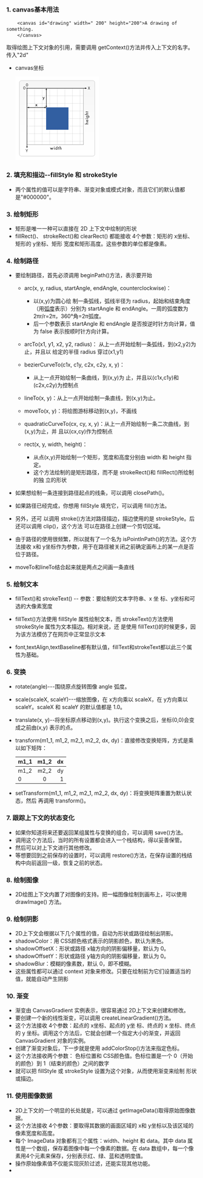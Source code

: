 ### 1. canvas基本用法
   ```
       <canvas id="drawing" width=" 200" height="200">A drawing of something.
       </canvas> 
   ```
  取得绘图上下文对象的引用，需要调用 getContext()方法并传入上下文的名字。传入"2d"
  + canvas坐标
  
    ![坐标图](./../img/Canvas_default_grid.png)

### 2. 填充和描边--fillStyle 和 strokeStyle
  
  + 两个属性的值可以是字符串、渐变对象或模式对象，而且它们的默认值都是"#000000"。

### 3. 绘制矩形 
  
  + 矩形是唯一一种可以直接在 2D 上下文中绘制的形状
  + fillRect()、 strokeRect()和 clearRect()
    都能接收 4个参数：矩形的 x坐标、矩形的 y坐标、矩形 宽度和矩形高度。这些参数的单位都是像素。 

### 4. 绘制路径
  
  + 要绘制路径，首先必须调用 beginPath()方法，表示要开始 
     - arc(x, y, radius, startAngle, endAngle, counterclockwise)：
       - 以(x,y)为圆心绘 制一条弧线，弧线半径为 radius，起始和结束角度（用[弧度](https://baike.baidu.com/item/%E5%BC%A7%E5%BA%A6/1533188?fr=aladdin)表示）分别为 startAngle 和 endAngle。一周的弧度数为2πr/r=2π，360°角=2π弧度。
       - 后一个参数表示 startAngle 和 endAngle 是否按逆时针方向计算，值为 false 表示按顺时针方向计算。 

     - arcTo(x1, y1, x2, y2, radius)：
     从上一点开始绘制一条弧线，到(x2,y2)为止，并且以 给定的半径 radius 穿过(x1,y1)

     - bezierCurveTo(c1x, c1y, c2x, c2y, x, y)：
       - 从上一点开始绘制一条曲线，到(x,y)为 止，并且以(c1x,c1y)和(c2x,c2y)为控制点

     - lineTo(x, y)：从上一点开始绘制一条直线，到(x,y)为止。 
     
     - moveTo(x, y)：将绘图游标移动到(x,y)，不画线

     - quadraticCurveTo(cx, cy, x, y)：从上一点开始绘制一条二次曲线，到(x,y)为止，并 且以(cx,cy)作为控制点
     
     - rect(x, y, width, height)：
       - 从点(x,y)开始绘制一个矩形，宽度和高度分别由 width 和 height 指定。
       - 这个方法绘制的是矩形路径，而不是 strokeRect()和 fillRect()所绘制的独 立的形状
     
 + 如果想绘制一条连接到路径起点的线条，可以调用 closePath()。

 + 如果路径已经完成，你想用 fillStyle 填充它，可以调用 fill()方法。

 + 另外，还可 以调用 stroke()方法对路径描边，描边使用的是 strokeStyle。后还可以调用 clip()，这个方法 可以在路径上创建一个剪切区域。
 
 + 由于路径的使用很频繁，所以就有了一个名为 isPointInPath()的方法。这个方法接收 x和 y坐标作为参数，用于在路径被关闭之前确定画布上的某一点是否位于路径。
 
 + moveTo和lineTo结合起来就是两点之间画一条直线

### 5. 绘制文本

 + fillText()和 strokeText() -- 参数：要绘制的文本字符串、x 坐 标、y坐标和可选的大像素宽度
 
 + fillText()方法使用 fillStyle 属性绘制文本，而 strokeText()方法使用 strokeStyle 属性为文本描边。相对来说，还 是使用 fillText()的时候更多，因为该方法模仿了在网页中正常显示文本
 
 + font,textAlign,textBaseline都有默认值，fillText和strokeText都以此三个属性为基础。

### 6. 变换
 
 + rotate(angle)---围绕原点旋转图像 angle 弧度。 
 
 + scale(scaleX, scaleY)---缩放图像，在 x方向乘以 scaleX，在 y方向乘以 scaleY。scaleX 和 scaleY 的默认值都是 1.0。  

 + translate(x, y)--将坐标原点移动到(x,y)。执行这个变换之后，坐标(0,0)会变成之前由(x,y) 表示的点。
 
 +  transform(m1_1, m1_2, m2_1, m2_2, dx, dy)：直接修改变换矩阵，方式是乘以如下矩阵：

    m1_1|m1_2|dx
    --|:--:|--:
    m1_2|m2_2|dy
    0|0|1     
 + setTransform(m1_1, m1_2, m2_1, m2_2, dx, dy)：将变换矩阵重置为默认状态，然后 再调用 transform()。 

### 7. 跟踪上下文的状态变化 

 + 如果你知道将来还要返回某组属性与变换的组合，可以调用 save()方法。 
 + 调用这个方法后，当时的所有设置都会进入一个栈结构，得以妥善保管。
 + 然后可以对上下文进行其他修改。
 + 等想要回到之前保存的设置时，可以调用 restore()方法，在保存设置的栈结构中向前返回一级，恢复之前的状态。

### 8. 绘制图像
 + 2D绘图上下文内置了对图像的支持。把一幅图像绘制到画布上，可以使用 drawImage() 方法。

### 9. 绘制阴影
 
 + 2D上下文会根据以下几个属性的值，自动为形状或路径绘制出阴影。 
 + shadowColor：用 CSS颜色格式表示的阴影颜色，默认为黑色。 
 + shadowOffsetX：形状或路径 x轴方向的阴影偏移量，默认为 0。 
 + shadowOffsetY：形状或路径 y轴方向的阴影偏移量，默认为 0。 
 + shadowBlur：模糊的像素数，默认 0，即不模糊。 
 + 这些属性都可以通过 context 对象来修改。只要在绘制前为它们设置适当的值，就能自动产生阴影

### 10. 渐变
 
 + 渐变由 CanvasGradient 实例表示，很容易通过 2D上下文来创建和修改。
 + 要创建一个新的线性渐变，可以调用 createLinearGradient()方法。
 + 这个方法接收 4个参数：起点的 x坐标、起点的 y坐 标、终点的 x 坐标、终点的 y 坐标。调用这个方法后，它就会创建一个指定大小的渐变，并返回 CanvasGradient 对象的实例。 
 + 创建了渐变对象后，下一步就是使用 addColorStop()方法来指定色标。
 + 这个方法接收两个参数： 色标位置和 CSS颜色值。色标位置是一个 0（开始的颜色）到 1（结束的颜色）之间的数字
 + 就可以把 fillStyle 或 strokeStyle 设置为这个对象，从而使用渐变来绘制 形状或描边。

### 11. 使用图像数据
 + 2D上下文的一个明显的长处就是，可以通过 getImageData()取得原始图像数据。
 + 这个方法接收 4个参数：要取得其数据的画面区域的 x和 y坐标以及该区域的像素宽度和高度。
 + 每个 ImageData 对象都有三个属性：width、height 和 data。其中 data 属性是一个数组，保存着图像中每一个像素的数据。在 data 数组中，每一个像素用4个元素来保存，分别表示红、绿、蓝和透明度值。
 + 操作原始像素值不仅能实现灰阶过滤，还能实现其他功能。  
 + 



